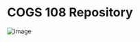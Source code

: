 # COGS 108 Repository
![image](https://github.com/user-attachments/assets/3961300c-9a0b-4174-b464-c1dc76c93ac8)
